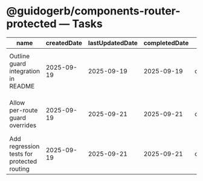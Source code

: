 # @guidogerb/components-router-protected — Tasks

| name                                       | createdDate | lastUpdatedDate | completedDate | status   | description                                                                                                    |
| ------------------------------------------ | ----------- | --------------- | ------------- | -------- | -------------------------------------------------------------------------------------------------------------- |
| Outline guard integration in README        | 2025-09-19  | 2025-09-19      | 2025-09-19    | complete | Described how the router composes with `@guidogerb/components-pages-protected` and when to mark routes public. |
| Allow per-route guard overrides            | 2025-09-19  | 2025-09-21      | 2025-09-21    | complete | Add options so individual routes can opt into custom guards or bypass authentication entirely.                 |
| Add regression tests for protected routing | 2025-09-19  | 2025-09-21      | 2025-09-21    | complete | Simulate authenticated vs unauthenticated states to ensure fallback behaviour stays stable.                    |

